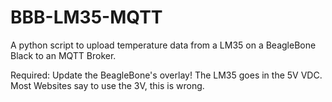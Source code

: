# BBB-LM35-MQTT
A python script to upload temperature data from a LM35 on a BeagleBone Black to an MQTT Broker.

Required:
  Update the BeagleBone's overlay!
  The LM35 goes in the 5V VDC. Most Websites say to use the 3V, this is wrong.
